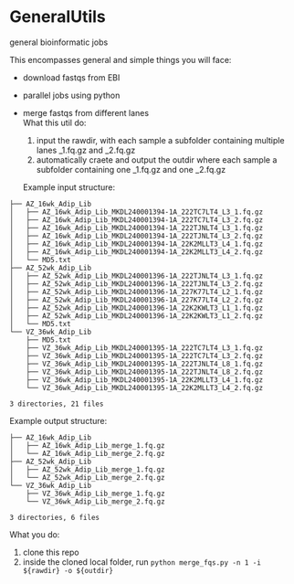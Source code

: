 # GeneralUtils
general bioinformatic jobs

This encompasses general and simple things you will face:
- download fastqs from EBI
- parallel jobs using python
- merge fastqs from different lanes  
  What this util do:
  1. input the rawdir, with each sample a subfolder containing multiple lanes _1.fq.gz and _2.fq.gz
  2. automatically craete and output the outdir where each sample a subfolder containing one _1.fq.gz and one _2.fq.gz
  
  Example input structure:  
```
├── AZ_16wk_Adip_Lib
│   ├── AZ_16wk_Adip_Lib_MKDL240001394-1A_222TC7LT4_L3_1.fq.gz
│   ├── AZ_16wk_Adip_Lib_MKDL240001394-1A_222TC7LT4_L3_2.fq.gz
│   ├── AZ_16wk_Adip_Lib_MKDL240001394-1A_222TJNLT4_L3_1.fq.gz
│   ├── AZ_16wk_Adip_Lib_MKDL240001394-1A_222TJNLT4_L3_2.fq.gz
│   ├── AZ_16wk_Adip_Lib_MKDL240001394-1A_22K2MLLT3_L4_1.fq.gz
│   ├── AZ_16wk_Adip_Lib_MKDL240001394-1A_22K2MLLT3_L4_2.fq.gz
│   └── MD5.txt
├── AZ_52wk_Adip_Lib
│   ├── AZ_52wk_Adip_Lib_MKDL240001396-1A_222TJNLT4_L3_1.fq.gz
│   ├── AZ_52wk_Adip_Lib_MKDL240001396-1A_222TJNLT4_L3_2.fq.gz
│   ├── AZ_52wk_Adip_Lib_MKDL240001396-1A_227K77LT4_L2_1.fq.gz
│   ├── AZ_52wk_Adip_Lib_MKDL240001396-1A_227K77LT4_L2_2.fq.gz
│   ├── AZ_52wk_Adip_Lib_MKDL240001396-1A_22K2KWLT3_L1_1.fq.gz
│   ├── AZ_52wk_Adip_Lib_MKDL240001396-1A_22K2KWLT3_L1_2.fq.gz
│   └── MD5.txt
└── VZ_36wk_Adip_Lib
    ├── MD5.txt
    ├── VZ_36wk_Adip_Lib_MKDL240001395-1A_222TC7LT4_L3_1.fq.gz
    ├── VZ_36wk_Adip_Lib_MKDL240001395-1A_222TC7LT4_L3_2.fq.gz
    ├── VZ_36wk_Adip_Lib_MKDL240001395-1A_222TJNLT4_L8_1.fq.gz
    ├── VZ_36wk_Adip_Lib_MKDL240001395-1A_222TJNLT4_L8_2.fq.gz
    ├── VZ_36wk_Adip_Lib_MKDL240001395-1A_22K2MLLT3_L4_1.fq.gz
    └── VZ_36wk_Adip_Lib_MKDL240001395-1A_22K2MLLT3_L4_2.fq.gz

3 directories, 21 files
```

  Example output structure:  
```
├── AZ_16wk_Adip_Lib
│   ├── AZ_16wk_Adip_Lib_merge_1.fq.gz
│   └── AZ_16wk_Adip_Lib_merge_2.fq.gz
├── AZ_52wk_Adip_Lib
│   ├── AZ_52wk_Adip_Lib_merge_1.fq.gz
│   └── AZ_52wk_Adip_Lib_merge_2.fq.gz
└── VZ_36wk_Adip_Lib
    ├── VZ_36wk_Adip_Lib_merge_1.fq.gz
    └── VZ_36wk_Adip_Lib_merge_2.fq.gz

3 directories, 6 files
```

  What you do:
  1. clone this repo
  2. inside the cloned local folder, run `python merge_fqs.py -n 1 -i ${rawdir} -o ${outdir}`
